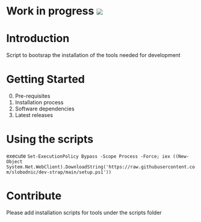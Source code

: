 # Work in progress ![](https://geps.dev/progress/10)
# Introduction 
Script to bootsrap the installation of the tools needed for development

# Getting Started
0.  Pre-requisites
1.	Installation process
2.	Software dependencies
3.	Latest releases


# Using the scripts
execute `Set-ExecutionPolicy Bypass -Scope Process -Force; iex ((New-Object System.Net.WebClient).DownloadString('https://raw.githubusercontent.com/slobodnic/dev-strap/main/setup.ps1'))`

# Contribute
Please add installation scripts for tools under the scripts folder
